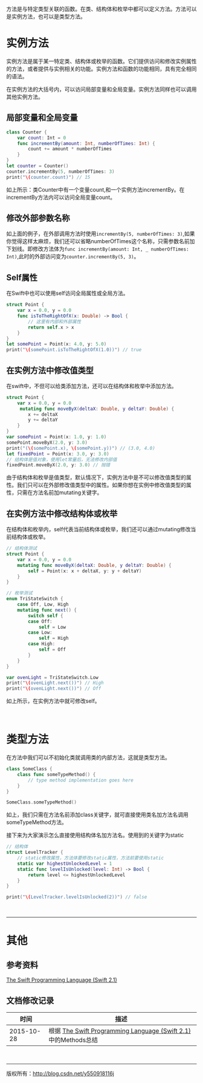 方法是与特定类型关联的函数。在类、结构体和枚举中都可以定义方法。方法可以是实例方法，也可以是类型方法。
&#160;

# 实例方法

实例方法是属于某一特定类、结构体或枚举的函数。它们提供访问和修改实例属性的方法，或者提供与实例相关的功能。实例方法和函数的功能相同，具有完全相同的语法。

在实例方法的大括号内，可以访问局部变量和全局变量。实例方法同样也可以调用其他实例方法。

## 局部变量和全局变量

```swift
class Counter {
    var count: Int = 0
    func incrementBy(amount: Int, numberOfTimes: Int) {
        count += amount * numberOfTimes
    }
}
let counter = Counter()
counter.incrementBy(5, numberOfTimes: 3)
print("\(counter.count)") // 15
```

如上所示：类Counter中有一个变量count,和一个实例方法incrementBy。在incrementBy方法内可以访问全局变量count。

## 修改外部参数名称

如上面的例子，在外部调用方法时使用`incrementBy(5, numberOfTimes: 3)`,如果你觉得这样太麻烦，我们还可以省略numberOfTimes这个名称，只需参数名前加下划线。即修改方法体为`func incrementBy(amount: Int, _ numberOfTimes: Int)`,此时的外部访问变为`counter.incrementBy(5, 3)`。

## Self属性

在Swift中也可以使用self访问全局属性或全局方法。

```Swift
struct Point {
    var x = 0.0, y = 0.0
    func isToTheRightOfX(x: Double) -> Bool {
        // 这里有内部和外部属性
        return self.x > x
    }
}
let somePoint = Point(x: 4.0, y: 5.0)
print("\(somePoint.isToTheRightOfX(1.0))") // true
```

## 在实例方法中修改值类型

在swift中，不但可以给类添加方法，还可以在结构体和枚举中添加方法。

```Swift
struct Point {
    var x = 0.0, y = 0.0
     mutating func moveByX(deltaX: Double, y deltaY: Double) {
        x += deltaX
        y += deltaY
    }
}
var somePoint = Point(x: 1.0, y: 1.0)
somePoint.moveByX(2.0, y: 3.0)
print("(\(somePoint.x), \(somePoint.y))") // (3.0, 4.0)
let fixedPoint = Point(x: 3.0, y: 3.0)
// 结构体是值对象，使用let常量后，无法修改内部值
fixedPoint.moveByX(2.0, y: 3.0) // 抛错
```

由于结构体和枚举是值类型，默认情况下，实例方法中是不可以修改值类型的属性。我们只可以在外部修改值类型中的属性。如果你想在实例中修改值类型的属性，只需在方法名前加mutating关键字。

## 在实例方法中修改结构体或枚举

在结构体和枚举内，self代表当前结构体或枚举，我们还可以通过mutating修改当前结构体或枚举。

```Swift
// 结构体测试
struct Point {
    var x = 0.0, y = 0.0
    mutating func moveByX(deltaX: Double, y deltaY: Double) {
        self = Point(x: x + deltaX, y: y + deltaY)
    }
}

// 枚举测试
enum TriStateSwitch {
    case Off, Low, High
    mutating func next() {
        switch self {
        case Off:
            self = Low
        case Low:
            self = High
        case High:
            self = Off
        }
    }
}

var ovenLight = TriStateSwitch.Low
print("\(ovenLight.next())") // High
print("\(ovenLight.next())") // Off
```

如上所示，在实例方法中就可修改self。

&#160;

# 类型方法

在方法中我们可以不初始化类就调用类的内部方法，这就是类型方法。

```Swift
class SomeClass {
    class func someTypeMethod() {
        // type method implementation goes here
    }
}

SomeClass.someTypeMethod()
```

如上，我们只需在方法名前添加class关键字，就可直接使用类名加方法名调用someTypeMethod方法。

接下来为大家演示怎么直接使用结构体名加方法名。使用到的关键字为static

```Swift
// 结构体
struct LevelTracker {
    // static修改属性，方法体要修改static属性，方法前要使用static
    static var highestUnlockedLevel = 1
    static func levelIsUnlocked(level: Int) -> Bool {
        return level <= highestUnlockedLevel
    }
}

print("\(LevelTracker.levelIsUnlocked(2))") // false
```

&#160;

----------

# 其他

## 参考资料

 [The Swift Programming Language (Swift 2.1)](https://developer.apple.com/library/ios/documentation/Swift/Conceptual/Swift_Programming_Language/ErrorHandling.html)

## 文档修改记录

| 时间 | 描述 |
| ---- | ---- |
| 2015-10-28 | 根据 [The Swift Programming Language (Swift 2.1)](https://developer.apple.com/library/ios/documentation/Swift/Conceptual/Swift_Programming_Language/ErrorHandling.html)中的Methods总结 |

&#160;

----------

版权所有：http://blog.csdn.net/y550918116j
